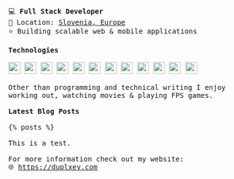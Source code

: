 <pre>
💻 <strong>Full Stack Developer</strong>
📌 Location: <a href="https://www.google.com/maps/place/Slovenia/">Slovenia, Europe</a>
⭐ Building scalable web & mobile applications

<strong>Technologies</strong>

<a href="https://www.python.org/"><img src="https://github.com/duplxey/duplxey/blob/main/assets/technologies/python.png?raw=true" width="24" height="24"></a> <a href="https://www.djangoproject.com/"><img src="https://github.com/duplxey/duplxey/blob/main/assets/technologies/django.png?raw=true" width="24" height="24"></a> <a href="https://www.typescriptlang.org/"><img src="https://github.com/duplxey/duplxey/blob/main/assets/technologies/typescript.png?raw=true" width="24" height="24"></a> <a href="https://reactjs.org/"><img src="https://github.com/duplxey/duplxey/blob/main/assets/technologies/react.png?raw=true" width="24" height="24"></a> <a href="https://redux.js.org/"><img src="https://github.com/duplxey/duplxey/blob/main/assets/technologies/redux.png?raw=true" width="24" height="24"></a> <a href="https://nextjs.org/"><img src="https://github.com/duplxey/duplxey/blob/main/assets/technologies/nextjs.png?raw=true" width="24" height="24"></a> <a href="https://tailwindcss.com/"><img src="https://github.com/duplxey/duplxey/blob/main/assets/technologies/tailwindcss.png?raw=true" width="24" height="24"></a> <a href="https://www.mysql.com/"><img src="https://github.com/duplxey/duplxey/blob/main/assets/technologies/mysql.png?raw=true" width="24" height="24"></a> <a href="https://www.postgresql.org/"><img src="https://github.com/duplxey/duplxey/blob/main/assets/technologies/postgresql.png?raw=true" width="24" height="24"></a> <a href="https://www.mongodb.com/"><img src="https://github.com/duplxey/duplxey/blob/main/assets/technologies/mongodb.png?raw=true" width="24" height="24"></a> <a href="https://www.docker.com/"><img src="https://github.com/duplxey/duplxey/blob/main/assets/technologies/docker.png?raw=true" width="24" height="24"></a> <a href="https://aws.amazon.com/"><img src="https://github.com/duplxey/duplxey/blob/main/assets/technologies/aws.png?raw=true" width="24" height="24"></a>

Other than programming and technical writing I enjoy 
working out, watching movies & playing FPS games.

<strong>Latest Blog Posts</strong>

{% posts %}

This is a test.

For more information check out my website:
🌐 <a href="https://duplxey.com">https://duplxey.com</a>
</pre>
